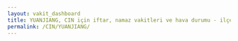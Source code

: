 ```yaml
---
layout: vakit_dashboard
title: YUANJIANG, CIN için iftar, namaz vakitleri ve hava durumu - ilçe/eyalet seç
permalink: /CIN/YUANJIANG/
---
```


<script type="text/javascript">
  var GLOBAL_COUNTRY = 'CIN';
  var GLOBAL_CITY = 'YUANJIANG';
  var GLOBAL_STATE = '';
  var lat = 72;
  var lon = 21;
</script>
